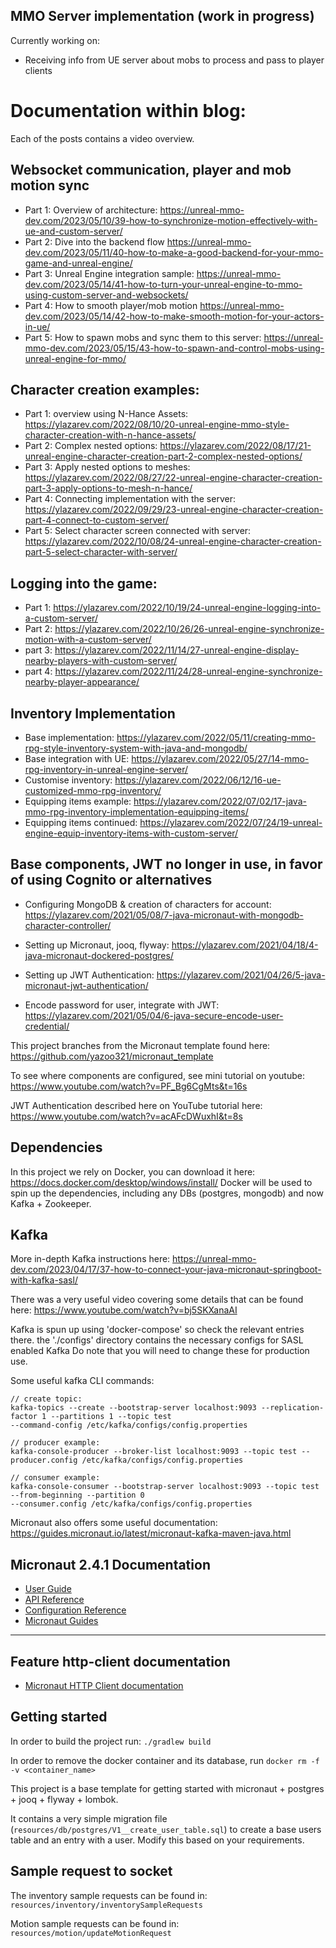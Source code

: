 ## MMO Server implementation (work in progress)

Currently working on:
- Receiving info from UE server about mobs to process and pass to player clients

# Documentation within blog:
Each of the posts contains a video overview.

## Websocket communication, player and mob motion sync
- Part 1: Overview of architecture: https://unreal-mmo-dev.com/2023/05/10/39-how-to-synchronize-motion-effectively-with-ue-and-custom-server/
- Part 2: Dive into the backend flow https://unreal-mmo-dev.com/2023/05/11/40-how-to-make-a-good-backend-for-your-mmo-game-and-unreal-engine/
- Part 3: Unreal Engine integration sample: https://unreal-mmo-dev.com/2023/05/14/41-how-to-turn-your-unreal-engine-to-mmo-using-custom-server-and-websockets/
- Part 4: How to smooth player/mob motion https://unreal-mmo-dev.com/2023/05/14/42-how-to-make-smooth-motion-for-your-actors-in-ue/
- Part 5: How to spawn mobs and sync them to this server: https://unreal-mmo-dev.com/2023/05/15/43-how-to-spawn-and-control-mobs-using-unreal-engine-for-mmo/

## Character creation examples:
- Part 1: overview using N-Hance Assets: https://ylazarev.com/2022/08/10/20-unreal-engine-mmo-style-character-creation-with-n-hance-assets/
- Part 2: Complex nested options: https://ylazarev.com/2022/08/17/21-unreal-engine-character-creation-part-2-complex-nested-options/
- Part 3: Apply nested options to meshes: https://ylazarev.com/2022/08/27/22-unreal-engine-character-creation-part-3-apply-options-to-mesh-n-hance/
- Part 4: Connecting implementation with the server: https://ylazarev.com/2022/09/29/23-unreal-engine-character-creation-part-4-connect-to-custom-server/
- Part 5: Select character screen connected with server: https://ylazarev.com/2022/10/08/24-unreal-engine-character-creation-part-5-select-character-with-server/

## Logging into the game:
- Part 1: https://ylazarev.com/2022/10/19/24-unreal-engine-logging-into-a-custom-server/
- Part 2: https://ylazarev.com/2022/10/26/26-unreal-engine-synchronize-motion-with-a-custom-server/
- part 3: https://ylazarev.com/2022/11/14/27-unreal-engine-display-nearby-players-with-custom-server/
- part 4: https://ylazarev.com/2022/11/24/28-unreal-engine-synchronize-nearby-player-appearance/

## Inventory Implementation
- Base implementation: https://ylazarev.com/2022/05/11/creating-mmo-rpg-style-inventory-system-with-java-and-mongodb/
- Base integration with UE: https://ylazarev.com/2022/05/27/14-mmo-rpg-inventory-in-unreal-engine-server/
- Customise inventory: https://ylazarev.com/2022/06/12/16-ue-customized-mmo-rpg-inventory/
- Equipping items example: https://ylazarev.com/2022/07/02/17-java-mmo-rpg-inventory-implementation-equipping-items/
- Equipping items continued: https://ylazarev.com/2022/07/24/19-unreal-engine-equip-inventory-items-with-custom-server/

## Base components, JWT no longer in use, in favor of using Cognito or alternatives
- Configuring MongoDB & creation of characters for account: https://ylazarev.com/2021/05/08/7-java-micronaut-with-mongodb-character-controller/

- Setting up Micronaut, jooq, flyway:
https://ylazarev.com/2021/04/18/4-java-micronaut-dockered-postgres/

- Setting up JWT Authentication:
https://ylazarev.com/2021/04/26/5-java-micronaut-jwt-authentication/

- Encode password for user, integrate with JWT: https://ylazarev.com/2021/05/04/6-java-secure-encode-user-credential/

This project branches from the Micronaut template found here:
https://github.com/yazoo321/micronaut_template

To see where components are configured, see mini tutorial on youtube:
https://www.youtube.com/watch?v=PF_Bg6CgMts&t=16s

JWT Authentication described here on YouTube tutorial here:
https://www.youtube.com/watch?v=acAFcDWuxhI&t=8s

## Dependencies
In this project we rely on Docker, you can download it here:
https://docs.docker.com/desktop/windows/install/
Docker will be used to spin up the dependencies, including any DBs (postgres, mongodb) and
now Kafka + Zookeeper.

## Kafka
More in-depth Kafka instructions here:
https://unreal-mmo-dev.com/2023/04/17/37-how-to-connect-your-java-micronaut-springboot-with-kafka-sasl/

There was a very useful video covering some details that can be found here:
https://www.youtube.com/watch?v=bj5SKXanaAI

Kafka is spun up using 'docker-compose' so check the relevant entries there.
the './configs' directory contains the necessary configs for SASL enabled Kafka
Do note that you will need to change these for production use.

Some useful kafka CLI commands:
```aidl
// create topic:
kafka-topics --create --bootstrap-server localhost:9093 --replication-factor 1 --partitions 1 --topic test
--command-config /etc/kafka/configs/config.properties

// producer example:
kafka-console-producer --broker-list localhost:9093 --topic test --producer.config /etc/kafka/configs/config.properties

// consumer example:
kafka-console-consumer --bootstrap-server localhost:9093 --topic test --from-beginning --partition 0
--consumer.config /etc/kafka/configs/config.properties
```
Micronaut also offers some useful documentation: https://guides.micronaut.io/latest/micronaut-kafka-maven-java.html


## Micronaut 2.4.1 Documentation

- [User Guide](https://docs.micronaut.io/2.4.1/guide/index.html)
- [API Reference](https://docs.micronaut.io/2.4.1/api/index.html)
- [Configuration Reference](https://docs.micronaut.io/2.4.1/guide/configurationreference.html)
- [Micronaut Guides](https://guides.micronaut.io/index.html)
---

## Feature http-client documentation

- [Micronaut HTTP Client documentation](https://docs.micronaut.io/latest/guide/index.html#httpClient)

## Getting started

In order to build the project run:
`./gradlew build`



In order to remove the docker container and its database, run
`docker rm -f -v <container_name>`

This project is a base template for getting started with
micronaut + postgres + jooq + flyway + lombok.

It contains a very simple migration file (`resources/db/postgres/V1__create_user_table.sql`)
to create a base users table and
an entry with a user. Modify this based on your requirements.

## Sample request to socket

The inventory sample requests can be found in: `resources/inventory/inventorySampleRequests`

Motion sample requests can be found in: `resources/motion/updateMotionRequest`